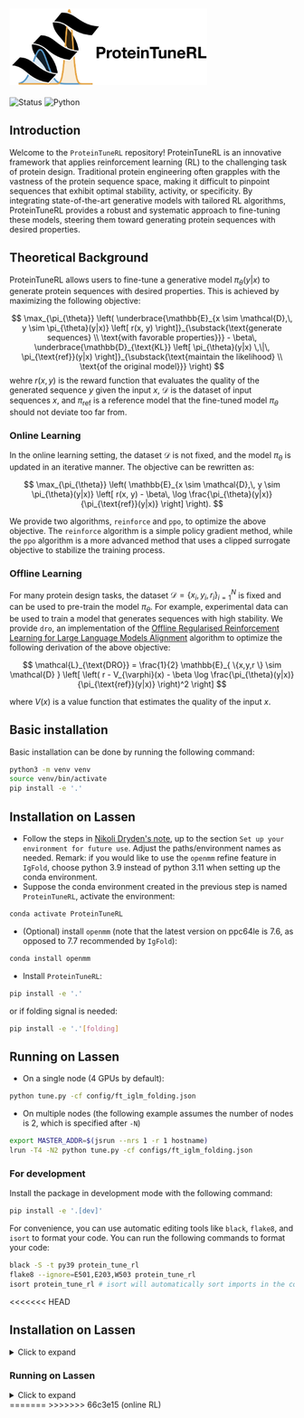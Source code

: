 <div align="left">
  <h2>
    <picture>
    <source media="(prefers-color-scheme: dark)" srcset="images/proteintunerl-logo-name-dark.png" width="350">
    <source media="(prefers-color-scheme: light)" srcset="images/proteintunerl-logo-name-light.png" width="350">
    <img alt="protlib-designer" src="images/proteintunerl-logo-name-light.png" width="350">
    </picture>
  </h2>
</div>

![Status](https://img.shields.io/badge/Status-Active-green.svg)
![Python](https://img.shields.io/badge/Python-3.9-blue.svg)

## Introduction

Welcome to the `ProteinTuneRL` repository! ProteinTuneRL is an innovative framework that applies reinforcement learning (RL) to the challenging task of protein design. Traditional protein engineering often grapples with the vastness of the protein sequence space, making it difficult to pinpoint sequences that exhibit optimal stability, activity, or specificity. By integrating state-of-the-art generative models with tailored RL algorithms, ProteinTuneRL provides a robust and systematic approach to fine-tuning these models, steering them toward generating protein sequences with desired properties.

## Theoretical Background

ProteinTuneRL allows users to fine-tune a generative model $\pi_{\theta}(y|x)$ to generate protein sequences with desired properties. This is achieved by maximizing the following objective:

$$
\max_{\pi_{\theta}} \left(
\underbrace{\mathbb{E}_{x \sim \mathcal{D},\, y \sim \pi_{\theta}(y|x)} \left[ r(x, y) \right]}_{\substack{\text{generate sequences} \\ \text{with favorable properties}}} - \beta\, \underbrace{\mathbb{D}_{\text{KL}} \left[ \pi_{\theta}(y|x) \,\|\, \pi_{\text{ref}}(y|x) \right]}_{\substack{\text{maintain the likelihood} \\ \text{of the original model}}}
\right)
$$
wehre $r(x, y)$ is the reward function that evaluates the quality of the generated sequence $y$ given the input $x$, $\mathcal{D}$ is the dataset of input sequences $x$, and $\pi_{\text{ref}}$ is a reference model that the fine-tuned model $\pi_{\theta}$ should not deviate too far from.

### Online Learning

In the online learning setting, the dataset $\mathcal{D}$ is not fixed, and the model $\pi_{\theta}$ is updated in an iterative manner. The objective can be rewritten as:

$$
\max_{\pi_{\theta}} \left(
\mathbb{E}_{x \sim \mathcal{D},\, y \sim \pi_{\theta}(y|x)} \left[ 
r(x, y) - \beta\, \log \frac{\pi_{\theta}(y|x)}{\pi_{\text{ref}}(y|x)}
\right]
\right).
$$

We provide two algorithms, `reinforce` and `ppo`, to optimize the above objective. The `reinforce` algorithm is a simple policy gradient method, while the `ppo` algorithm is a more advanced method that uses a clipped surrogate objective to stabilize the training process.

### Offline Learning

For many protein design tasks, the dataset $\mathcal{D} = \{ x_i, y_i, r_i \}_{i=1}^N$ is fixed and can be used to pre-train the model $\pi_{\theta}$. For example, experimental data can be used to train a model that generates sequences with high stability. We provide `dro`, an implementation of the [Offline Regularised Reinforcement Learning for Large Language Models Alignment](https://arxiv.org/abs/2405.19107) algorithm to optimize the following derivation of the above objective:

$$
\mathcal{L}_{\text{DRO}} = \frac{1}{2} \mathbb{E}_{ \{x,y,r \} \sim \mathcal{D} }
\left[
  \left( r - V_{\varphi}(x) - \beta \log \frac{\pi_{\theta}(y|x)}{\pi_{\text{ref}}(y|x)} \right)^2 
\right]
$$

where $V(x)$ is a value function that estimates the quality of the input $x$.

## Basic installation

Basic installation can be done by running the following command: 
```bash
python3 -m venv venv
source venv/bin/activate
pip install -e '.'
```

## Installation on Lassen

- Follow the steps in [Nikoli Dryden's note](https://lc.llnl.gov/confluence/display/~dryden1/PyTorch+2.5+from+source+on+Lassen), up to the section `Set up your environment for future use`. Adjust the paths/environment names as needed. Remark: if you would like to use the `openmm` refine feature in `IgFold`, choose python 3.9 instead of python 3.11 when setting up the conda environment.
- Suppose the conda environment created in the previous step is named `ProteinTuneRL`, activate the environment:
```bash
conda activate ProteinTuneRL
```
- (Optional) install `openmm` (note that the latest version on ppc64le is 7.6, as opposed to 7.7 recommended by `IgFold`):
```bash
conda install openmm
```
- Install `ProteinTuneRL`:
```bash
pip install -e '.'
```
or if folding signal is needed:
```bash
pip install -e '.'[folding]
```

## Running on Lassen

- On a single node (4 GPUs by default):
```bash
python tune.py -cf config/ft_iglm_folding.json
```
- On multiple nodes (the following example assumes the number of nodes is 2, which is specified after `-N`)
```bash
export MASTER_ADDR=$(jsrun --nrs 1 -r 1 hostname)
lrun -T4 -N2 python tune.py -cf configs/ft_iglm_folding.json
```

### For development

Install the package in development mode with the following command:
```bash
pip install -e '.[dev]'
```

For convenience, you can use automatic editing tools like `black`, `flake8`, and `isort` to format your code. You can run the following commands to format your code:   

```bash
black -S -t py39 protein_tune_rl
flake8 --ignore=E501,E203,W503 protein_tune_rl
isort protein_tune_rl # isort will automatically sort imports in the correct order
```

<<<<<<< HEAD
## Installation on Lassen

<details>
<summary>Click to expand</summary>

- Follow the steps in [Nikoli Dryden's note](https://lc.llnl.gov/confluence/display/~dryden1/PyTorch+2.5+from+source+on+Lassen), up to the section `Set up your environment for future use`. Adjust the paths/environment names as needed. Remark: if you would like to use the `openmm` refine feature in `IgFold`, choose python 3.9 instead of python 3.11 when setting up the conda environment.
- Suppose the conda environment created in the previous step is named `ProteinTuneRL`, activate the environment:
```bash
conda activate ProteinTuneRL
```
- (Optional) install `openmm` (note that the latest version on ppc64le is 7.6, as opposed to 7.7 recommended by `IgFold`):
```bash
conda install openmm
```
- Install `ProteinTuneRL`:
```bash
pip install -e '.'
```
or if folding signal is needed:
```bash
pip install -e '.'[folding]
```

</details>

### Running on Lassen

<details>
<summary>Click to expand</summary>

- On a single node (4 GPUs by default):
```bash
python tune.py -cf config/ft_iglm_folding.json
```
- On multiple nodes (the following example assumes the number of nodes is 2, which is specified after `-N`)
```bash
export MASTER_ADDR=$(jsrun --nrs 1 -r 1 hostname)
lrun -T4 -N2 python tune.py -cf configs/ft_iglm_folding.json
```

</details>
=======
>>>>>>> 66c3e15 (online RL)

